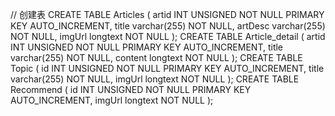 // 创建表 
CREATE TABLE Articles
(
artid INT UNSIGNED NOT NULL PRIMARY KEY AUTO_INCREMENT,
title varchar(255) NOT NULL,
artDesc varchar(255) NOT NULL,
imgUrl longtext NOT NULL
);
CREATE TABLE Article_detail
(
artid INT UNSIGNED NOT NULL PRIMARY KEY AUTO_INCREMENT,
title varchar(255) NOT NULL,
content longtext NOT NULL
);
CREATE TABLE Topic
(
id INT UNSIGNED NOT NULL PRIMARY KEY AUTO_INCREMENT,
title varchar(255) NOT NULL,
imgUrl longtext NOT NULL
);
CREATE TABLE Recommend
(
id INT UNSIGNED NOT NULL PRIMARY KEY AUTO_INCREMENT,
imgUrl longtext NOT NULL
);